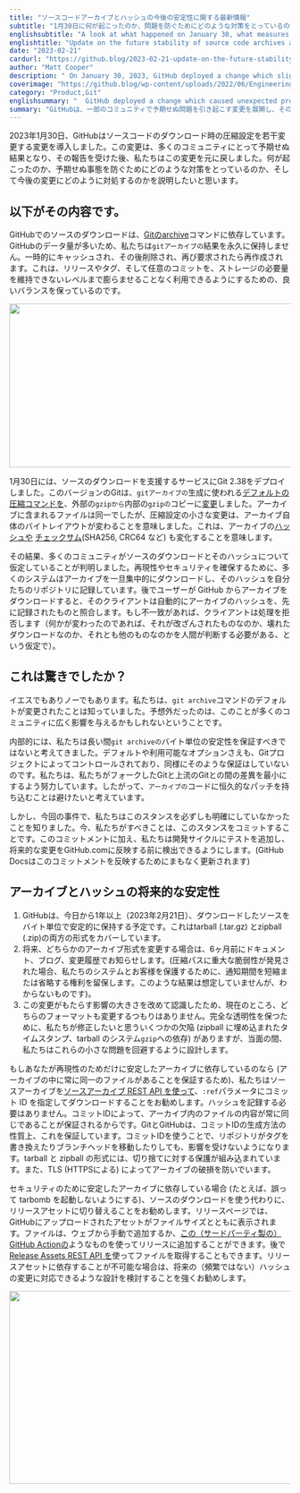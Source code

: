 ```yaml
---
title: "ソースコードアーカイブとハッシュの今後の安定性に関する最新情報"
subtitle: "1月30日に何が起こったのか、問題を防ぐためにどのような対策をとっているのか、そして今後の変更にどのように対処していくのかをご紹介します。"
englishsubtitle: "A look at what happened on January 30, what measures we’re putting in place to prevent surprises, and how we’ll handle future changes."
englishtitle: "Update on the future stability of source code archives and hashes"
date: "2023-02-21"
cardurl: "https://github.blog/2023-02-21-update-on-the-future-stability-of-source-code-archives-and-hashes/"
author: "Matt Cooper"
description: " On January 30, 2023, GitHub deployed a change which slightly altered the compression settings on source code downloads. This change had unforeseen consequences for a number of communities, and after they let us know, we rolled the change back. We’d like to explain what happened, what measures we’re putting in place to prevent surprises, and how we’ll handle future changes.  Here’s what happened  Source downloads on GitHub depend on Git’s archive command. Because of the volume of data on GitHub, we don’t keep git archive results permanently. They’re cached for a time, then deleted and recreated if requested again. This strikes a good balance between making releases, tags, and even arbitrary commits available without ballooning our storage needs to an unsustainable level.  On January 30, we deployed Git 2.38 to the service that powers source downloads. This version of Git changed the default compression command used for git archive generation from external gzip to an internal copy of gzip . Although the files contained in the archive were identical, small changes to compression settings meant that the byte layout of the archive itself changed. This in turn meant that any hash or checksum (think SHA256, CRC64, etc.) of the archive also changed.  As it turned out, many communities had built assumptions about source downloads and their hashes. To help ensure reproducibility and/or "
coverimage: "https://github.blog/wp-content/uploads/2022/06/Engineering-Product@2x.png?resize=1600%2C850"
category: "Product,Git"
englishsummary: "  GitHub deployed a change which caused unexpected problems for some communities and was subsequently rolled back, and they are now implementing measures to prevent similar surprises in the future."
summary: "GitHubは、一部のコミュニティで予期せぬ問題を引き起こす変更を展開し、その後ロールバックされましたが、今後同様の問題を防止するための対策を実施中です"
---
```


<p>2023年1月30日、GitHubはソースコードのダウンロード時の圧縮設定を若干変更する変更を導入しました。この変更は、多くのコミュニティにとって予期せぬ結果となり、その報告を受けた後、私たちはこの変更を元に戻しました。何が起こったのか、予期せぬ事態を防ぐためにどのような対策をとっているのか、そして今後の変更にどのように対処するのかを説明したいと思います。</p>
<h2 id="heres-what-happened">以下がその内容です。<a href="#heres-what-happened" class="heading-link pl-2 text-italic text-bold" aria-label="Here’s what happened"></a></h2>
<p>GitHubでのソースのダウンロードは、<a href="https://git-scm.com/docs/git-archive">Gitのarchive</a>コマンドに依存しています。GitHubのデータ量が多いため、私たちは<code>gitアーカイブの</code>結果を永久に保持しません。一時的にキャッシュされ、その後削除され、再び要求されたら再作成されます。これは、リリースやタグ、そして任意のコミットを、ストレージの必要量を維持できないレベルまで膨らませることなく利用できるようにするための、良いバランスを保っているのです。</p>
<p><img decoding="async" src="https://github.blog/wp-content/uploads/2023/02/stable-archive-1.png?w=1024&#038;resize=1024%2C293" alt="" width="1024" height="293" class="aligncenter size-large wp-image-70196 width-fit" srcset="https://github.blog/wp-content/uploads/2023/02/stable-archive-1.png?w=1152 1152w, https://github.blog/wp-content/uploads/2023/02/stable-archive-1.png?w=300 300w, https://github.blog/wp-content/uploads/2023/02/stable-archive-1.png?w=768 768w, https://github.blog/wp-content/uploads/2023/02/stable-archive-1.png?w=1024&#038;resize=1024%2C293 1024w" sizes="(max-width: 1000px) 100vw, 1000px" data-recalc-dims="1" /></p>
<p>1月30日には、ソースのダウンロードを支援するサービスにGit 2.38をデプロイしました。このバージョンのGitは、<code>gitアーカイブの</code>生成に使われる<a href="https://github.com/git/git/commit/4f4be00d30">デフォルトの圧縮コマンドを</a>、外部の<code>gzipから</code>内部の<code>gzipの</code>コピーに<a href="https://github.com/git/git/commit/4f4be00d30">変更</a>しました。アーカイブに含まれるファイルは同一でしたが、圧縮設定の小さな変更は、アーカイブ自体のバイトレイアウトが変わることを意味しました。これは、アーカイブの<a href="https://en.wikipedia.org/wiki/Hash_function">ハッシュや</a> <a href="https://en.wikipedia.org/wiki/Checksum">チェックサム</a>(SHA256, CRC64 など) も変化することを意味します。</p>
<p>その結果、多くのコミュニティがソースのダウンロードとそのハッシュについて仮定していることが判明しました。再現性やセキュリティを確保するために、多くのシステムはアーカイブを一旦集中的にダウンロードし、そのハッシュを自分たちのリポジトリに記録しています。後でユーザーが GitHub からアーカイブをダウンロードすると、そのクライアントは自動的にアーカイブのハッシュを、先に記録されたものと照合します。もし不一致があれば、クライアントは処理を拒否します（何かが変わったのであれば、それが改ざんされたものなのか、壊れたダウンロードなのか、それとも他のものなのかを人間が判断する必要がある、という仮定で）。</p>
<h2 id="was-this-a-surprise">これは驚きでしたか？<a href="#was-this-a-surprise" class="heading-link pl-2 text-italic text-bold" aria-label="Was this a surprise?"></a></h2>
<p>イエスでもありノーでもあります。私たちは、<code>git archive</code>コマンドのデフォルトが変更されたことは知っていました。予想外だったのは、このことが多くのコミュニティに広く影響を与えるかもしれないということです。</p>
<p>内部的には、私たちは長い間<code>git archiveの</code>バイト単位の安定性を保証すべきではないと考えてきました。デフォルトや利用可能なオプションさえも、Gitプロジェクトによってコントロールされており、同様にそのような保証はしていないのです。私たちは、私たちがフォークしたGitと上流のGitとの間の差異を最小にするよう努力しています。したがって、<code>アーカイブの</code>コードに恒久的なパッチを持ち込むことは避けたいと考えています。</p>
<p>しかし、今回の事件で、私たちはこのスタンスを必ずしも明確にしていなかったことを知りました。今、私たちがすべきことは、このスタンスをコミットすることです。このコミットメントに加え、私たちは開発サイクルにテストを追加し、将来的な変更をGitHub.comに反映する前に検出できるようにします。(GitHub Docsはこのコミットメントを反映するためにまもなく更新されます)</p>
<h2 id="future-stability-of-archives-and-hashes">アーカイブとハッシュの将来的な安定性<a href="#future-stability-of-archives-and-hashes" class="heading-link pl-2 text-italic text-bold" aria-label="Future stability of archives and hashes"></a></h2>
<ol>
<li>GitHubは、今日から1年以上（2023年2月21日）、ダウンロードしたソースをバイト単位で安定的に保持する予定です。これはtarball (.tar.gz) とzipball (.zip)の両方の形式をカバーしています。</li>
<li>将来、どちらかのアーカイブ形式を変更する場合は、6ヶ月前にドキュメント、ブログ、変更履歴でお知らせします。(圧縮パスに重大な脆弱性が発見された場合、私たちのシステムとお客様を保護するために、通知期間を短縮または省略する権利を留保します。このような結果は想定していませんが、わからないものです)。</li>
<li>この変更がもたらす影響の大きさを改めて認識したため、現在のところ、どちらのフォーマットも変更するつもりはありません。完全な透明性を保つために、私たちが修正したいと思ういくつかの欠陥 (zipball に埋め込まれたタイムスタンプ、tarball のシステム<code>gzip</code>への依存) がありますが、当面の間、私たちはこれらの小さな問題を回避するように設計します。</li>
</ol>
<p>もしあなたが再現性のためだけに安定したアーカイブに依存しているのなら (アーカイブの中に常に同一のファイルがあることを保証するため)、私たちはソースアーカイブを<a href="https://docs.github.com/rest/repos/contents#download-a-repository-archive-tar">ソースアーカイブ REST API を使って</a>、<code>:ref</code>パラメータにコミット ID を指定してダウンロードすることをお勧めします。ハッシュを記録する必要はありません。コミットIDによって、アーカイブ内のファイルの内容が常に同じであることが保証されるからです。GitとGitHubは、コミットIDの生成方法の性質上、これを保証しています。コミットIDを使うことで、リポジトリがタグを書き換えたりブランチヘッドを移動したりしても、影響を受けないようになります。tarball と zipball の形式には、切り捨てに対する保護が組み込まれています。また、TLS (HTTPSによる) によってアーカイブの破損を防いでいます。</p>
<p>セキュリティのために安定したアーカイブに依存している場合 (たとえば、誤って tarbomb を起動しないようにする)、ソースのダウンロードを使う代わりに、リリースアセットに切り替えることをお勧めします。リリースページでは、GitHubにアップロードされたアセットがファイルサイズとともに表示されます。ファイルは、ウェブから手動で追加するか、<a href="https://github.com/softprops/action-gh-release">この（サードパーティ製の）GitHub Actionの</a>ようなものを使ってリリースに追加することができます。後で<a href="https://docs.github.com/rest/releases/assets#get-a-release-asset">Release Assets REST API を</a>使ってファイルを取得することもできます。リリースアセットに依存することが不可能な場合は、将来の（頻繁ではない）ハッシュの変更に対応できるような設計を検討することを強くお勧めします。</p>
<p><img decoding="async" loading="lazy" src="https://github.blog/wp-content/uploads/2023/02/stable-archive-2.png?w=1024&#038;resize=1024%2C345" alt="" width="1024" height="345" class="aligncenter size-large wp-image-70197 width-fit" srcset="https://github.blog/wp-content/uploads/2023/02/stable-archive-2.png?w=1328 1328w, https://github.blog/wp-content/uploads/2023/02/stable-archive-2.png?w=300 300w, https://github.blog/wp-content/uploads/2023/02/stable-archive-2.png?w=768 768w, https://github.blog/wp-content/uploads/2023/02/stable-archive-2.png?w=1024&#038;resize=1024%2C345 1024w" sizes="(max-width: 1000px) 100vw, 1000px" data-recalc-dims="1" /></p>


